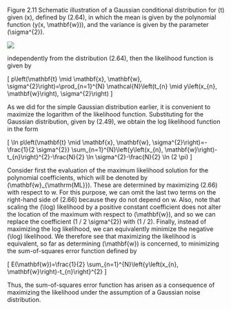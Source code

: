 Figure 2.11 Schematic illustration of a Gaussian conditional distribution for \(t\) given \(x\), defined by (2.64), in which the mean is given by the polynomial function \(y(x, \mathbf{w})\), and the variance is given by the parameter \(\sigma^{2}\).

![](https://cdn.mathpix.com/cropped/2024_05_10_0e32f455ec8070cf8fccg-1.jpg?height=681&width=694&top_left_y=221&top_left_x=955)

independently from the distribution (2.64), then the likelihood function is given by

\[
p\left(\mathbf{t} \mid \mathbf{x}, \mathbf{w}, \sigma^{2}\right)=\prod_{n=1}^{N} \mathcal{N}\left(t_{n} \mid y\left(x_{n}, \mathbf{w}\right), \sigma^{2}\right)
\]

As we did for the simple Gaussian distribution earlier, it is convenient to maximize the logarithm of the likelihood function. Substituting for the Gaussian distribution, given by (2.49), we obtain the log likelihood function in the form

\[
\ln p\left(\mathbf{t} \mid \mathbf{x}, \mathbf{w}, \sigma^{2}\right)=-\frac{1}{2 \sigma^{2}} \sum_{n=1}^{N}\left\{y\left(x_{n}, \mathbf{w}\right)-t_{n}\right\}^{2}-\frac{N}{2} \ln \sigma^{2}-\frac{N}{2} \ln (2 \pi)
\]

Consider first the evaluation of the maximum likelihood solution for the polynomial coefficients, which will be denoted by \(\mathbf{w}_{\mathrm{ML}}\). These are determined by maximizing (2.66) with respect to w. For this purpose, we can omit the last two terms on the right-hand side of (2.66) because they do not depend on w. Also, note that scaling the \(\log\) likelihood by a positive constant coefficient does not alter the location of the maximum with respect to \(\mathbf{w}\), and so we can replace the coefficient \(1 / 2 \sigma^{2}\) with \(1 / 2\). Finally, instead of maximizing the log likelihood, we can equivalently minimize the negative \(\log\) likelihood. We therefore see that maximizing the likelihood is equivalent, so far as determining \(\mathbf{w}\) is concerned, to minimizing the sum-of-squares error function defined by

\[
E(\mathbf{w})=\frac{1}{2} \sum_{n=1}^{N}\left\{y\left(x_{n}, \mathbf{w}\right)-t_{n}\right\}^{2}
\]

Thus, the sum-of-squares error function has arisen as a consequence of maximizing the likelihood under the assumption of a Gaussian noise distribution.
